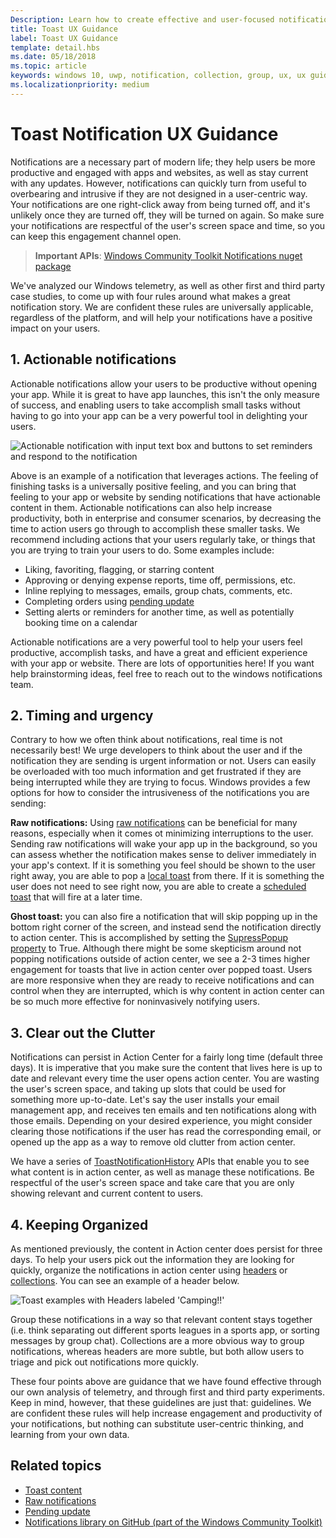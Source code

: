 ```yaml
---
Description: Learn how to create effective and user-focused notifications that make your users productive and happy.
title: Toast UX Guidance
label: Toast UX Guidance
template: detail.hbs
ms.date: 05/18/2018
ms.topic: article
keywords: windows 10, uwp, notification, collection, group, ux, ux guidance, guidance, action, toast, action center, noninterruptive, effective notifications, nonintrusive notifications, actionable, manage, organize
ms.localizationpriority: medium
---
```

# Toast Notification UX Guidance
Notifications are a necessary part of modern life; they help users be more productive and engaged with apps and websites, as well as stay current with any updates. However, notifications can quickly turn from useful to overbearing and intrusive if they are not designed in a user-centric way. Your notifications are one right-click away from being turned off, and it's unlikely once they are turned off, they will be turned on again.  So make sure your notifications are respectful of the user's screen space and time, so you can keep this engagement channel open.

> **Important APIs**: [Windows Community Toolkit Notifications nuget package](https://www.nuget.org/packages/Microsoft.Toolkit.Uwp.Notifications/)

We've analyzed our Windows telemetry, as well as other first and third party case studies, to come up with four rules around what makes a great notification story.  We are confident these rules are universally applicable, regardless of the platform, and will help your notifications have a positive impact on your users.

## 1. Actionable notifications
Actionable notifications allow your users to be productive without opening your app.  While it is great to have app launches, this isn't the only measure of success, and enabling users to take accomplish small tasks without having to go into your app can be a very powerful tool in delighting your users.

![Actionable notification with input text box and buttons to set reminders and respond to the notification](images/actionable-notification-example01.png)

Above is an example of a notification that leverages actions. The feeling of finishing tasks is a universally positive feeling, and you can bring that feeling to your app or website by sending notifications that have actionable content in them. Actionable notifications can also help increase productivity, both in enterprise and consumer scenarios, by decreasing the time to action users go through to accomplish these smaller tasks. We recommend including actions that your users regularly take, or things that you are trying to train your users to do.  Some examples include:
* Liking, favoriting, flagging, or starring content
* Approving or denying expense reports, time off, permissions, etc.
* Inline replying to messages, emails, group chats, comments, etc.
* Completing orders using [pending update](toast-pending-update.md)
* Setting alerts or reminders for another time, as well as potentially booking time on a calendar

Actionable notifications are a very powerful tool to help your users feel productive, accomplish tasks, and have a great and efficient experience with your app or website.  There are lots of opportunities here! If you want help brainstorming ideas, feel free to reach out to the windows notifications team.

## 2. Timing and urgency
Contrary to how we often think about notifications, real time is not necessarily best! We urge developers to think about the user and if the notification they are sending is urgent information or not. Users can easily be overloaded with too much information and get frustrated if they are being interrupted while they are trying to focus. Windows provides a few options for how to consider the intrusiveness of the notifications you are sending:

**Raw notifications:** Using [raw notifications](raw-notification-overview.md) can be beneficial for many reasons, especially when it comes ot minimizing interruptions to the user.  Sending raw notifications will wake your app up in the background, so you can assess whether the notification makes sense to deliver immediately in your app's context. If it is something you feel should be shown to the user right away, you are able to pop a [local toast](send-local-toast.md) from there.  If it is something the user does not need to see right now, you are able to create a [scheduled toast](/archive/blogs/tiles_and_toasts/quickstart-sending-an-alarm-in-windows-10) that will fire at a later time.


**Ghost toast:** you can also fire a notification that will skip popping up in the bottom right corner of the screen, and instead send the notification directly to action center. This is accomplished by setting the [SupressPopup property](/uwp/api/windows.ui.notifications.toastnotification.suppresspopup) to True. Although there might be some skepticism around not popping notifications outside of action center, we see a 2-3 times higher engagement for toasts that live in action center over popped toast.  Users are more responsive when they are ready to receive notifications and can control when they are interrupted, which is why content in action center can be so much more effective for noninvasively notifying users.

## 3. Clear out the Clutter
Notifications can persist in Action Center for a fairly long time (default three days).  It is imperative that you make sure the content that lives here is up to date and relevant every time the user opens action center. You are wasting the user's screen space, and taking up slots that could be used for something more up-to-date.  Let's say the user installs your email management app, and receives ten emails and ten notifications along with those emails.  Depending on your desired experience, you might consider clearing those notifications if the user has read the corresponding email, or opened up the app as a way to remove old clutter from action center.

We have a series of [ToastNotificationHistory](/uwp/api/windows.ui.notifications.toastnotificationhistory) APIs that enable you to see what content is in action center, as well as manage these notifications. Be respectful of the user's screen space and take care that you are only showing relevant and current content to users.

## 4. Keeping Organized
As mentioned previously, the content in Action center does persist for three days.  To help your users pick out the information they are looking for quickly, organize the notifications in action center using [headers](./toast-headers.md) or [collections](/uwp/api/windows.ui.notifications.toastcollection). You can see an example of a header below.

![Toast examples with Headers labeled 'Camping!!'](images/toast-headers-action-center.png)

Group these notifications in a way so that relevant content stays together (i.e. think separating out different sports leagues in a sports app, or sorting messages by group chat). Collections are a more obvious way to group notifications, whereas headers are more subtle, but both allow users to triage and pick out notifications more quickly.



These four points above are guidance that we have found effective through our own analysis of telemetry, and through first and third party experiments. Keep in mind, however, that these guidelines are just that: guidelines.  We are confident these rules will help increase engagement and productivity of your notifications, but nothing can substitute user-centric thinking, and learning from your own data.  

## Related topics

* [Toast content](adaptive-interactive-toasts.md)
* [Raw notifications](raw-notification-overview.md)
* [Pending update](toast-pending-update.md)
* [Notifications library on GitHub (part of the Windows Community Toolkit)](https://github.com/windows-toolkit/WindowsCommunityToolkit/tree/master/Microsoft.Toolkit.Uwp.Notifications)